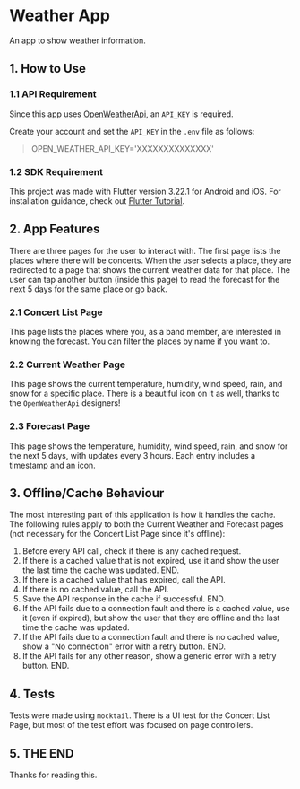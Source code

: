 # Weather App

An app to show weather information.

## 1. How to Use
### 1.1 API Requirement
Since this app uses [OpenWeatherApi](https://openweathermap.org/), an `API_KEY` is required. 

Create your account and set the `API_KEY` in the `.env` file as follows:

> OPEN_WEATHER_API_KEY='XXXXXXXXXXXXXX'

### 1.2 SDK Requirement
This project was made with Flutter version 3.22.1 for Android and iOS. For installation guidance, check out [Flutter Tutorial](https://docs.flutter.dev/get-started/install).

## 2. App Features
There are three pages for the user to interact with. The first page lists the places where there will be concerts. When the user selects a place, they are redirected to a page that shows the current weather data for that place. The user can tap another button (inside this page) to read the forecast for the next 5 days for the same place or go back.

### 2.1 Concert List Page
This page lists the places where you, as a band member, are interested in knowing the forecast. You can filter the places by name if you want to.

### 2.2 Current Weather Page
This page shows the current temperature, humidity, wind speed, rain, and snow for a specific place. There is a beautiful icon on it as well, thanks to the `OpenWeatherApi` designers!

### 2.3 Forecast Page
This page shows the temperature, humidity, wind speed, rain, and snow for the next 5 days, with updates every 3 hours. Each entry includes a timestamp and an icon.

## 3. Offline/Cache Behaviour
The most interesting part of this application is how it handles the cache. The following rules apply to both the Current Weather and Forecast pages (not necessary for the Concert List Page since it's offline):

1. Before every API call, check if there is any cached request.
2. If there is a cached value that is not expired, use it and show the user the last time the cache was updated. END.
3. If there is a cached value that has expired, call the API.
4. If there is no cached value, call the API.
5. Save the API response in the cache if successful. END.
6. If the API fails due to a connection fault and there is a cached value, use it (even if expired), but show the user that they are offline and the last time the cache was updated.
7. If the API fails due to a connection fault and there is no cached value, show a "No connection" error with a retry button. END.
8. If the API fails for any other reason, show a generic error with a retry button. END.

## 4. Tests
Tests were made using `mocktail`. There is a UI test for the Concert List Page, but most of the test effort was focused on page controllers.

## 5. THE END
Thanks for reading this.